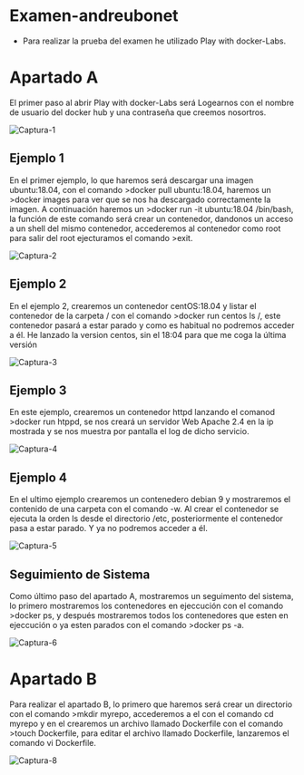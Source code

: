 # Examen-andreubonet

- Para realizar la prueba del examen he utilizado Play with docker-Labs.

# Apartado A

<p> El primer paso al abrir Play with docker-Labs será Logearnos con el nombre de usuario del docker hub y una contraseña que creemos nosortros.</p> 

![Captura-1](https://user-images.githubusercontent.com/91874398/173301147-00da62d9-d607-4eb7-b47f-c17352be933c.PNG)

## Ejemplo 1

<p> En el primer ejemplo, lo que haremos será descargar una imagen ubuntu:18.04, con el comando >docker pull ubuntu:18.04, haremos un >docker images para ver que se nos ha descargado correctamente la imagen. A continuación haremos un >docker run -it ubuntu:18.04 /bin/bash, la función de este comando será crear un contenedor, dandonos un acceso a un shell del mismo contenedor, accederemos al contenedor como root para salir del root ejecturamos el comando >exit.
</p>

![Captura-2](https://user-images.githubusercontent.com/91874398/173302162-b401749f-27b3-48c9-a2d6-a6c42ae487ba.PNG)

## Ejemplo 2

<p> En el ejemplo 2, crearemos un contenedor centOS:18.04 y listar el contenedor de la carpeta / con el comando >docker run centos ls /, este contenedor pasará a estar parado y como es habitual no podremos acceder a él. He lanzado la version centos, sin el 18:04 para que me coga la última versión
</p>

![Captura-3](https://user-images.githubusercontent.com/91874398/173304776-c2ef65c3-b5f7-4d83-b6fa-ee6f01d8969d.PNG)


## Ejemplo 3

<p> En este ejemplo, crearemos un contenedor httpd lanzando el comanod >docker run htppd, se nos creará un servidor Web Apache 2.4 en la ip mostrada y se nos muestra por pantalla el log de dicho servicio. 
</p>

![Captura-4](https://user-images.githubusercontent.com/91874398/173305144-b5cd5d0f-24a4-4a9c-a2c2-24d483571978.PNG)


## Ejemplo 4

<p> En el ultimo ejemplo crearemos un contenedero debian 9 y mostraremos el contenido de una carpeta con el comando -w. Al crear el contenedor se ejecuta la orden ls desde el directorio /etc, posteriormente el contenedor pasa a estar parado. Y ya no podremos acceder a él.
</p>

![Captura-5](https://user-images.githubusercontent.com/91874398/173306366-6e6b307d-9f1d-4fa2-8991-f936b1e35633.PNG)


## Seguimiento de Sistema

<p> Como último paso del apartado A, mostraremos un seguimento del sistema, lo primero mostraremos los contenedores en ejeccución con el comando >docker ps, y después mostraremos todos los contenedores que esten en ejeccución o ya esten parados con el comando >docker ps -a.
</p>


![Captura-6](https://user-images.githubusercontent.com/91874398/173306673-4a616caa-af30-41b6-b42c-4a28791a5b5e.PNG)


# Apartado B

<p> Para realizar el apartado B, lo primero que haremos será crear un directorio con el comando >mkdir myrepo, accederemos a el con el comando cd myrepo
  y en el crearemos un archivo llamado Dockerfile con el comando >touch Dockerfile, para editar el archivo llamado Dockerfile, lanzaremos el comando vi Dockerfile.
</p>

![Captura-8](https://user-images.githubusercontent.com/91874398/173313502-eb661edd-2147-428b-b7f3-a5dd86b17e34.PNG)





